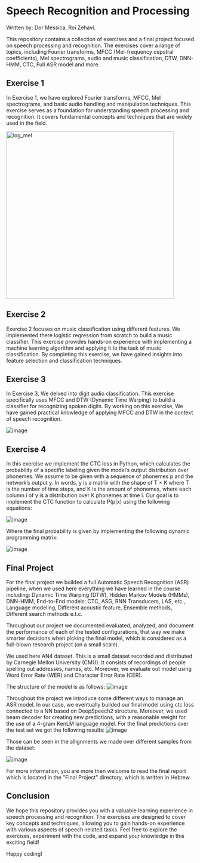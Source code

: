 # Speech Recognition and Processing
Written by: Dor Messica, Roi Zehavi.

This repository contains a collection of exercises and a final project focused on speech processing and recognition. The exercises cover a range of topics, including Fourier transforms, MFCC (Mel-frequency cepstral coefficients), Mel spectrograms, audio and music classification, DTW, DNN-HMM, CTC, Full ASR model and more.

## Exercise 1
In Exercise 1, we have explored Fourier transforms, MFCC, Mel spectrograms, and basic audio handling and manipulation techniques. This exercise serves as a foundation for understanding speech processing and recognition. It covers fundamental concepts and techniques that are widely used in the field.

<img width="449" alt="log_mel" src="https://github.com/Dor890/Speech-Processing/assets/64433958/dcabab37-316f-492f-bfb2-a91dd3de01ac">


## Exercise 2
Exercise 2 focuses on music classification using different features. We implemented there logistic regression from scratch to build a music classifier. This exercise provides hands-on experience with implementing a machine learning algorithm and applying it to the task of music classification. By completing this exercise, we have gained insights into feature selection and classification techniques.


## Exercise 3
In Exercise 3, We delved into digit audio classification. This exercise specifically uses MFCC and DTW (Dynamic Time Warping) to build a classifier for recognizing spoken digits. By working on this exercise, We have gained practical knowledge of applying MFCC and DTW in the context of speech recognition.

![image](https://github.com/Dor890/Speech-Processing/assets/64433958/436f4767-37c2-4b75-96ce-19d11acbbb92)


## Exercise 4
In this exercise we implement the CTC loss in Python, which calculates the probability of a specific labeling given the model’s output distribution over phonemes. We assume to be given with a sequence of phonemes p and the network’s output y. In words, y is a matrix with the shape of T × K where T is the number of time steps, and K is the amount of phonemes, where each column i of y is a distribution over K phonemes at time i. Our goal is to implement the CTC function to calculate P(p|x) using the following equations:

![image](https://github.com/Dor890/Speech-Processing/assets/64433958/e1bfab5b-637d-49c6-8698-642774d01d36)

Where the final probability is given by implementing the following dynamic programming matrix:

![image](https://github.com/Dor890/Speech-Processing/assets/64433958/6cdf7af0-005c-4d75-b016-9d85b57a87bf)



## Final Project
For the final project we builded a full Automatic Speech Recognition (ASR) pipeline, when we used here everything we have learned in the
course including: Dynamic Time Warping (DTW), Hidden Markov Models (HMMs), DNN-HMM, End-to-End models: CTC, ASG, RNN Transducers, LAS, etc., Language modeling, Different acoustic feature, Ensemble methods, Different search methods e.t.c. 

Throughout our project we documented evaluated, analyzed, and document the performance of each of the tested configurations, that way we make smarter decisions when picking the final model, which is considered as a full-blown research project (on a small scale).

We used here AN4 dataset. This is a small dataset recorded and distributed by Carnegie Mellon University (CMU). It consists of recordings of people spelling out addresses, names, etc. Moreover, we evaluate out model using Word Error Rate (WER) and Character Error Rate (CER).

The structure of the model is as follows:
![image](https://github.com/Dor890/Speech-Processing/assets/64433958/788a3f41-b831-4d53-9ea0-928642dc47f0)

Throughout the project we introduce some different ways to manage an ASR model. In our case, we eventually builded our final model using ctc loss connected to a NN based on DeepSpeech2 structure. Moreover, we used beam decoder for creating new predictions, with a reasonable weight for the use of a 4-gram KenLM language model. For the final predictions over the test set we got the following results: 
![image](https://github.com/Dor890/Speech-Processing/assets/64433958/2da4a185-aa7a-4531-a7e3-6c448075f151)

Those can be seen in the allignments we made over different samples from the dataset:

![image](https://github.com/Dor890/Speech-Processing/assets/64433958/8a3c2669-0470-4e88-a232-ae777de670a5)

For more information, you are more then welcome to read the final report which is located in the "Final Project" directory, which is written in Hebrew.


## Conclusion
We hope this repository provides you with a valuable learning experience in speech processing and recognition. The exercises are designed to cover key concepts and techniques, allowing you to gain hands-on experience with various aspects of speech-related tasks. Feel free to explore the exercises, experiment with the code, and expand your knowledge in this exciting field!

Happy coding!
